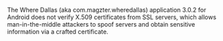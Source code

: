 The Where Dallas (aka com.magzter.wheredallas) application 3.0.2 for Android does not verify X.509 certificates from SSL servers, which allows man-in-the-middle attackers to spoof servers and obtain sensitive information via a crafted certificate.